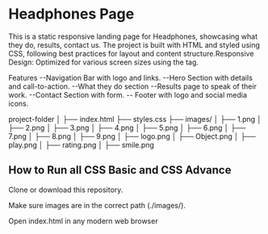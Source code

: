 # Headphones Page
This is a static responsive landing page for Headphones, showcasing what they do, results, contact us. The project is built with HTML and styled using CSS, following best practices for layout and content structure.Responsive Design: Optimized for various screen sizes using the <meta viewport> tag.

Features
--Navigation Bar with logo and links.
--Hero Section with details  and call-to-action.
--What they do section
--Results page to speak of their work.
--Contact Section with form.
-- Footer with logo and social media icons.

project-folder
│
├── index.html
├── styles.css
├── images/
│   ├── 1.png
│   ├── 2.png
│   ├── 3.png
│   ├── 4.png
│   ├── 5.png
│   ├── 6.png
│   ├── 7.png
│   ├── 8.png
│   ├── 9.png
│   ├── logo.png
│   ├── Object.png
│   ├── play.png
│   ├── rating.png
│   ├── smile.png


## How to Run all CSS Basic and CSS Advance
Clone or download this repository.

Make sure images are in the correct path (./images/).

Open index.html in any modern web browser